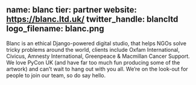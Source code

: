 name: blanc
tier: partner
website: https://blanc.ltd.uk/
twitter_handle: blancltd
logo_filename: blanc.png
---
Blanc is an ethical Django-powered digital studio, that helps NGOs solve tricky
problems around the world, clients include Oxfam International, Civicus,
Amnesty International, Greenpeace & Macmillan Cancer Support. We love PyCon UK
(and have far too much fun producing some of the artwork) and can’t wait to
hang out with you all. We’re on the look-out for people to join our team, so do
say hello.
